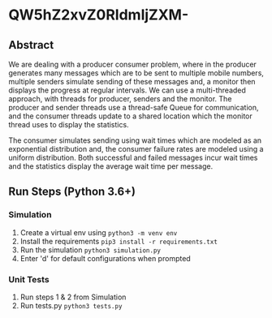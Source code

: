 # QW5hZ2xvZ0RldmljZXM-
## Abstract
We are dealing with a producer consumer problem, where in the producer generates many messages which are to be sent to multiple mobile numbers, multiple senders simulate sending of these messages and, a monitor then displays the progress at regular intervals. We can use a multi-threaded approach, with threads for producer, senders and the monitor. The producer and sender threads use a thread-safe Queue for communication, and the consumer threads update to a shared location which the monitor thread uses to display the statistics.  

The consumer simulates sending using wait times which are modeled as an exponential distribution and, the consumer failure rates are modeled using a uniform distribution. Both successful and failed messages incur wait times and the statistics display the average wait time per message.

## Run Steps (Python 3.6+)
### Simulation
1) Create a virtual env using `python3 -m venv env`
2) Install the requirements `pip3 install -r requirements.txt`
3) Run the simulation `python3 simulation.py`
4) Enter 'd' for default configurations when prompted

### Unit Tests
1) Run steps 1 & 2 from Simulation
2) Run tests.py `python3 tests.py`